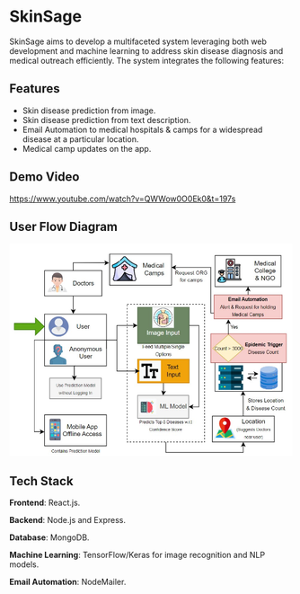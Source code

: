 
# SkinSage

SkinSage aims to develop a multifaceted system leveraging both web development and machine learning to address skin disease diagnosis and medical outreach efficiently. The system integrates the following features:





## Features

- Skin disease prediction from image. 
- Skin disease prediction from text description.
- Email Automation to medical hospitals & camps for a widespread disease at a particular location.
- Medical camp updates on the app. 


## Demo Video

https://www.youtube.com/watch?v=QWWow0O0Ek0&t=197s


## User Flow Diagram

![App Screenshot](./Flow.jpg)



## Tech Stack

**Frontend**: React.js.

**Backend**: Node.js and Express.

**Database**: MongoDB.

**Machine Learning**: TensorFlow/Keras for image recognition and NLP models.

**Email Automation**: NodeMailer.
